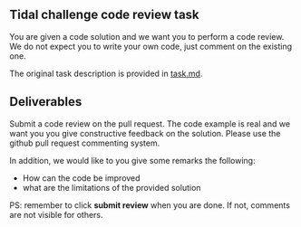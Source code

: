 ## Tidal challenge code review task

You are given a code solution and we want you to perform a code review. We do not expect you to write your own code, just comment on the existing one.

The original task description is provided in [task.md](./task.md).

## Deliverables

Submit a code review on the pull request. The code example is real and we want you you give constructive feedback on the solution. Please use the github pull request commenting system. 

In addition, we would like to you give some remarks the following:
- How can the code be improved
- what are the limitations of the provided solution

PS: remember to click **submit review** when you are done. If not, comments are not visible for others.